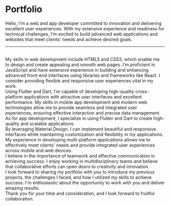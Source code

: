 # Portfolio 

<P>
Hello, I'm a web and app developer committed to innovation and delivering excellent user experiences. With my extensive experience and readiness for technical challenges, I'm excited to build advanced web applications and websites that meet clients' needs and achieve desired goals.<br> <hr> <br>
My skills in web development include HTML5 and CSS3, which enable me to design and create appealing and smooth web pages. I'm proficient in JavaScript and have extensive experience in building and enhancing advanced front-end interfaces using libraries and frameworks like React. I consider providing flexible and responsive user experiences vital in my work.
<br>
Using Flutter and Dart, I'm capable of developing high-quality cross-platform applications with attractive user interfaces and excellent performance. My skills in mobile app development and modern web technologies allow me to provide seamless and integrated user experiences, ensuring effective interaction and precise data management.
<br>
As for app development, I specialize in using Flutter and Dart to create high-quality and scalable applications.<br> By leveraging Material Design, I can implement beautiful and responsive interfaces while maintaining customization and flexibility in my applications. <br> My experience in developing multi-platform applications allows me to effectively meet clients' needs and provide integrated user experiences across mobile and web devices.
<br>
I believe in the importance of teamwork and effective communication in achieving success. I enjoy working in multidisciplinary teams and believe that collaborative efforts can open doors to creativity and innovation.
<br>
I look forward to sharing my portfolio with you to introduce my previous projects, the challenges I faced, and how I utilized my skills to achieve success. I'm enthusiastic about the opportunity to work with you and deliver amazing results.<br> Thank you for your time and consideration, and I look forward to fruitful collaboration.
</p>


